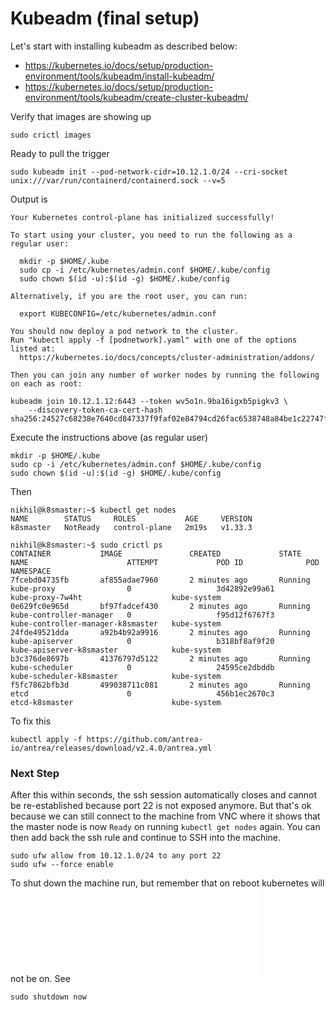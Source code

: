 # Kubeadm (final setup)
Let's start with installing kubeadm as described below:
- https://kubernetes.io/docs/setup/production-environment/tools/kubeadm/install-kubeadm/
- https://kubernetes.io/docs/setup/production-environment/tools/kubeadm/create-cluster-kubeadm/


Verify that images are showing up
```
sudo crictl images
```

Ready to pull the trigger
```
sudo kubeadm init --pod-network-cidr=10.12.1.0/24 --cri-socket unix:///var/run/containerd/containerd.sock --v=5
```

Output is
```
Your Kubernetes control-plane has initialized successfully!

To start using your cluster, you need to run the following as a regular user:

  mkdir -p $HOME/.kube
  sudo cp -i /etc/kubernetes/admin.conf $HOME/.kube/config
  sudo chown $(id -u):$(id -g) $HOME/.kube/config

Alternatively, if you are the root user, you can run:

  export KUBECONFIG=/etc/kubernetes/admin.conf

You should now deploy a pod network to the cluster.
Run "kubectl apply -f [podnetwork].yaml" with one of the options listed at:
  https://kubernetes.io/docs/concepts/cluster-administration/addons/

Then you can join any number of worker nodes by running the following on each as root:

kubeadm join 10.12.1.12:6443 --token wv5o1n.9ba16igxb5pigkv3 \
	--discovery-token-ca-cert-hash sha256:24527c68238e7640cd847337f9faf02e84794cd26fac6538748a84be1c22747f
```

Execute the instructions above (as regular user)
```
mkdir -p $HOME/.kube
sudo cp -i /etc/kubernetes/admin.conf $HOME/.kube/config
sudo chown $(id -u):$(id -g) $HOME/.kube/config
```

Then
```
nikhil@k8smaster:~$ kubectl get nodes
NAME        STATUS     ROLES           AGE     VERSION
k8smaster   NotReady   control-plane   2m19s   v1.33.3

nikhil@k8smaster:~$ sudo crictl ps
CONTAINER           IMAGE               CREATED             STATE               NAME                      ATTEMPT             POD ID              POD                                 NAMESPACE
7fcebd04735fb       af855adae7960       2 minutes ago       Running             kube-proxy                0                   3d42892e99a61       kube-proxy-7w4ht                    kube-system
0e629fc0e965d       bf97fadcef430       2 minutes ago       Running             kube-controller-manager   0                   f95d12f6767f3       kube-controller-manager-k8smaster   kube-system
24fde49521dda       a92b4b92a9916       2 minutes ago       Running             kube-apiserver            0                   b318bf8af9f20       kube-apiserver-k8smaster            kube-system
b3c376de8697b       41376797d5122       2 minutes ago       Running             kube-scheduler            0                   24595ce2dbddb       kube-scheduler-k8smaster            kube-system
f5fc7862bfb3d       499038711c081       2 minutes ago       Running             etcd                      0                   456b1ec2670c3       etcd-k8smaster                      kube-system
```

To fix this
```
kubectl apply -f https://github.com/antrea-io/antrea/releases/download/v2.4.0/antrea.yml
```

### Next Step
After this within seconds, the ssh session automatically closes and cannot be re-established because port 22 is not exposed anymore. But that's ok because we can still connect to the machine from VNC where it shows that the master node is now `Ready` on running `kubectl get nodes` again. You can then add back the ssh rule and continue to SSH into the machine.

```
sudo ufw allow from 10.12.1.0/24 to any port 22
sudo ufw --force enable
```

To shut down the machine run, but remember that on reboot kubernetes will not be on. See ![reboot instructions](./master_step_reboot.README.md)

```sudo shutdown now```